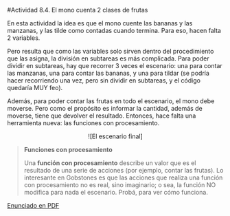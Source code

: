 #Actividad 8.4. El mono cuenta 2 clases de frutas

En esta actividad la idea es que el mono cuente las bananas y las manzanas, y las tilde como contadas cuando termina.
Para eso, hacen falta 2 variables.

Pero resulta que como las variables solo sirven dentro del procedimiento que las asigna, la división en subtareas es
más complicada.
Para poder dividir en subtareas, hay que recorrer 3 veces el escenario: una para contar las manzanas, una para contar
las bananas, y una para tildar (se podría hacer recorriendo una vez, pero sin dividir en subtareas, y el código quedaría
MUY feo).

Además, para poder contar las frutas en todo el escenario, el mono debe moverse. Pero como el propósito es informar la
cantidad, además de moverse, tiene que devolver el resultado. Entonces, hace falta una herramienta nueva: las funciones
con procesamiento.

<center>
![El escenario final]
</center>

> **Funciones con procesamiento**
>
> Una **función con procesamiento** describe un valor que es el resultado de una serie de acciones (por ejemplo, contar
> las frutas). Lo interesante en Gobstones es que las acciones que realiza una función con procesamiento no es real, sino
> imaginario; o sea, la función NO modifica para nada el escenario.
> Probá, para ver cómo funciona.

[Enunciado en PDF][PDF]

[PDF]: 
https://raw.githubusercontent.com/gobstones/laprogramacionysudidactica2/master/Proyectos/